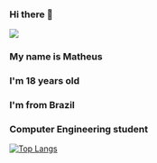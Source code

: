 ### Hi there 👋
<img src = "https://i.redd.it/bivgt8mu3jt51.gif">

### My name is Matheus
### I'm 18 years old
### I'm from Brazil

### Computer Engineering student
[![Top Langs](https://github-readme-stats.vercel.app/api/top-langs/?username=Yatogami-Tohka1)](https://github.com/Yatogami-Tohka1/github-readme-stats)
<!--
**Yatogami-Tohka1/Yatogami-Tohka1** is a ✨ _special_ ✨ repository because its `README.md` (this file) appears on your GitHub profile.

Here are some ideas to get you started:

- 🔭 I’m currently working on ...
- 🌱 I’m currently learning ...
- 👯 I’m looking to collaborate on ...
- 🤔 I’m looking for help with ...
- 💬 Ask me about ...
- 📫 How to reach me: ...
- 😄 Pronouns: ...
- ⚡ Fun fact: ...
-->
